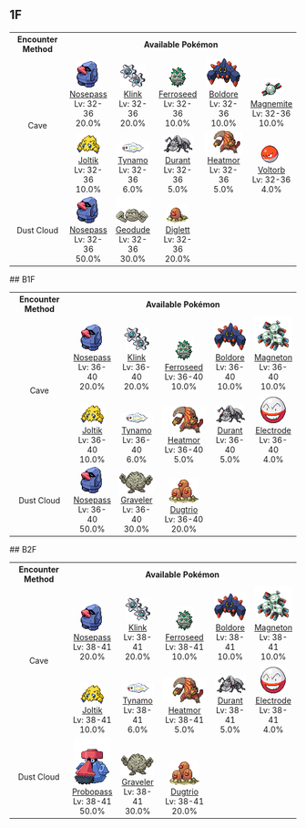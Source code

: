 ## 1F

<table><tr><th colspan="1">Encounter Method</th><th colspan="5" style = "text-align: center;">Available Pokémon</th></tr>
<tr><td rowspan="2" style="vertical-align: middle; word-wrap: break-word; text-align: center;">Cave</td><td style="text-align: center; vertical-align: bottom;"> <img src="../../img/animated/299.gif"> <br> <a href="../../pokemons/299">Nosepass</a> <br> Lv: 32-36 <br> 20.0% </td><td style="text-align: center; vertical-align: bottom;"> <img src="../../img/animated/599.gif"> <br> <a href="../../pokemons/599">Klink</a> <br> Lv: 32-36 <br> 20.0% </td><td style="text-align: center; vertical-align: bottom;"> <img src="../../img/animated/597.gif"> <br> <a href="../../pokemons/597">Ferroseed</a> <br> Lv: 32-36 <br> 10.0% </td><td style="text-align: center; vertical-align: bottom;"> <img src="../../img/animated/525.gif"> <br> <a href="../../pokemons/525">Boldore</a> <br> Lv: 32-36 <br> 10.0% </td><td style="text-align: center; vertical-align: bottom;"> <img src="../../img/animated/81.gif"> <br> <a href="../../pokemons/081">Magnemite</a> <br> Lv: 32-36 <br> 10.0% </td></tr>
<tr><td style="text-align: center; vertical-align: bottom;"> <img src="../../img/animated/595.gif"> <br> <a href="../../pokemons/595">Joltik</a> <br> Lv: 32-36 <br> 10.0% </td><td style="text-align: center; vertical-align: bottom;"> <img src="../../img/animated/602.gif"> <br> <a href="../../pokemons/602">Tynamo</a> <br> Lv: 32-36 <br> 6.0% </td><td style="text-align: center; vertical-align: bottom;"> <img src="../../img/animated/632.gif"> <br> <a href="../../pokemons/632">Durant</a> <br> Lv: 32-36 <br> 5.0% </td><td style="text-align: center; vertical-align: bottom;"> <img src="../../img/animated/631.gif"> <br> <a href="../../pokemons/631">Heatmor</a> <br> Lv: 32-36 <br> 5.0% </td><td style="text-align: center; vertical-align: bottom;"> <img src="../../img/animated/100.gif"> <br> <a href="../../pokemons/100">Voltorb</a> <br> Lv: 32-36 <br> 4.0% </td></tr>
<tr><td rowspan="1" style="vertical-align: middle; word-wrap: break-word; text-align: center;">Dust Cloud</td><td style="text-align: center; vertical-align: bottom;"> <img src="../../img/animated/299.gif"> <br> <a href="../../pokemons/299">Nosepass</a> <br> Lv: 32-36 <br> 50.0% </td><td style="text-align: center; vertical-align: bottom;"> <img src="../../img/animated/74.gif"> <br> <a href="../../pokemons/074">Geodude</a> <br> Lv: 32-36 <br> 30.0% </td><td style="text-align: center; vertical-align: bottom;"> <img src="../../img/animated/50.gif"> <br> <a href="../../pokemons/050">Diglett</a> <br> Lv: 32-36 <br> 20.0% </td><td></td><td></td></tr></table>
## B1F

<table><tr><th colspan="1">Encounter Method</th><th colspan="5" style = "text-align: center;">Available Pokémon</th></tr>
<tr><td rowspan="2" style="vertical-align: middle; word-wrap: break-word; text-align: center;">Cave</td><td style="text-align: center; vertical-align: bottom;"> <img src="../../img/animated/299.gif"> <br> <a href="../../pokemons/299">Nosepass</a> <br> Lv: 36-40 <br> 20.0% </td><td style="text-align: center; vertical-align: bottom;"> <img src="../../img/animated/599.gif"> <br> <a href="../../pokemons/599">Klink</a> <br> Lv: 36-40 <br> 20.0% </td><td style="text-align: center; vertical-align: bottom;"> <img src="../../img/animated/597.gif"> <br> <a href="../../pokemons/597">Ferroseed</a> <br> Lv: 36-40 <br> 10.0% </td><td style="text-align: center; vertical-align: bottom;"> <img src="../../img/animated/525.gif"> <br> <a href="../../pokemons/525">Boldore</a> <br> Lv: 36-40 <br> 10.0% </td><td style="text-align: center; vertical-align: bottom;"> <img src="../../img/animated/82.gif"> <br> <a href="../../pokemons/082">Magneton</a> <br> Lv: 36-40 <br> 10.0% </td></tr>
<tr><td style="text-align: center; vertical-align: bottom;"> <img src="../../img/animated/595.gif"> <br> <a href="../../pokemons/595">Joltik</a> <br> Lv: 36-40 <br> 10.0% </td><td style="text-align: center; vertical-align: bottom;"> <img src="../../img/animated/602.gif"> <br> <a href="../../pokemons/602">Tynamo</a> <br> Lv: 36-40 <br> 6.0% </td><td style="text-align: center; vertical-align: bottom;"> <img src="../../img/animated/631.gif"> <br> <a href="../../pokemons/631">Heatmor</a> <br> Lv: 36-40 <br> 5.0% </td><td style="text-align: center; vertical-align: bottom;"> <img src="../../img/animated/632.gif"> <br> <a href="../../pokemons/632">Durant</a> <br> Lv: 36-40 <br> 5.0% </td><td style="text-align: center; vertical-align: bottom;"> <img src="../../img/animated/101.gif"> <br> <a href="../../pokemons/101">Electrode</a> <br> Lv: 36-40 <br> 4.0% </td></tr>
<tr><td rowspan="1" style="vertical-align: middle; word-wrap: break-word; text-align: center;">Dust Cloud</td><td style="text-align: center; vertical-align: bottom;"> <img src="../../img/animated/299.gif"> <br> <a href="../../pokemons/299">Nosepass</a> <br> Lv: 36-40 <br> 50.0% </td><td style="text-align: center; vertical-align: bottom;"> <img src="../../img/animated/75.gif"> <br> <a href="../../pokemons/075">Graveler</a> <br> Lv: 36-40 <br> 30.0% </td><td style="text-align: center; vertical-align: bottom;"> <img src="../../img/animated/51.gif"> <br> <a href="../../pokemons/051">Dugtrio</a> <br> Lv: 36-40 <br> 20.0% </td><td></td><td></td></tr></table>
## B2F

<table><tr><th colspan="1">Encounter Method</th><th colspan="5" style = "text-align: center;">Available Pokémon</th></tr>
<tr><td rowspan="2" style="vertical-align: middle; word-wrap: break-word; text-align: center;">Cave</td><td style="text-align: center; vertical-align: bottom;"> <img src="../../img/animated/299.gif"> <br> <a href="../../pokemons/299">Nosepass</a> <br> Lv: 38-41 <br> 20.0% </td><td style="text-align: center; vertical-align: bottom;"> <img src="../../img/animated/599.gif"> <br> <a href="../../pokemons/599">Klink</a> <br> Lv: 38-41 <br> 20.0% </td><td style="text-align: center; vertical-align: bottom;"> <img src="../../img/animated/597.gif"> <br> <a href="../../pokemons/597">Ferroseed</a> <br> Lv: 38-41 <br> 10.0% </td><td style="text-align: center; vertical-align: bottom;"> <img src="../../img/animated/525.gif"> <br> <a href="../../pokemons/525">Boldore</a> <br> Lv: 38-41 <br> 10.0% </td><td style="text-align: center; vertical-align: bottom;"> <img src="../../img/animated/82.gif"> <br> <a href="../../pokemons/082">Magneton</a> <br> Lv: 38-41 <br> 10.0% </td></tr>
<tr><td style="text-align: center; vertical-align: bottom;"> <img src="../../img/animated/595.gif"> <br> <a href="../../pokemons/595">Joltik</a> <br> Lv: 38-41 <br> 10.0% </td><td style="text-align: center; vertical-align: bottom;"> <img src="../../img/animated/602.gif"> <br> <a href="../../pokemons/602">Tynamo</a> <br> Lv: 38-41 <br> 6.0% </td><td style="text-align: center; vertical-align: bottom;"> <img src="../../img/animated/631.gif"> <br> <a href="../../pokemons/631">Heatmor</a> <br> Lv: 38-41 <br> 5.0% </td><td style="text-align: center; vertical-align: bottom;"> <img src="../../img/animated/632.gif"> <br> <a href="../../pokemons/632">Durant</a> <br> Lv: 38-41 <br> 5.0% </td><td style="text-align: center; vertical-align: bottom;"> <img src="../../img/animated/101.gif"> <br> <a href="../../pokemons/101">Electrode</a> <br> Lv: 38-41 <br> 4.0% </td></tr>
<tr><td rowspan="1" style="vertical-align: middle; word-wrap: break-word; text-align: center;">Dust Cloud</td><td style="text-align: center; vertical-align: bottom;"> <img src="../../img/animated/476.gif"> <br> <a href="../../pokemons/476">Probopass</a> <br> Lv: 38-41 <br> 50.0% </td><td style="text-align: center; vertical-align: bottom;"> <img src="../../img/animated/75.gif"> <br> <a href="../../pokemons/075">Graveler</a> <br> Lv: 38-41 <br> 30.0% </td><td style="text-align: center; vertical-align: bottom;"> <img src="../../img/animated/51.gif"> <br> <a href="../../pokemons/051">Dugtrio</a> <br> Lv: 38-41 <br> 20.0% </td><td></td><td></td></tr></table>
